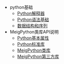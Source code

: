 * python基础
    * [Python解释器](MD_project/python/Python.md)
    * [Python语法基础](MD_project/python/Python1.md)
    * [数据结构和序列](MD_project/python/python2.md)
* MeigPython类库API说明
    * [Python基本属性](MD_project/MeigPythonBasic.md)
    * [Python标准库](MD_project/MeigPythonStdlib.md)                                                                                                                                                                                                                                                                                       
    * [MeigPython类库](MD_project/MeigPythonlibraries.md)                                                                                                                                                                                                                                                                                                
    * [MeigPython第三方库](MD_project/MeigPythonThirdPartyLib.md)	
  
  
  
  
  

  
  
  